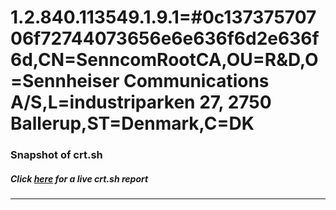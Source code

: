 # 1.2.840.113549.1.9.1=#0c13737570706f72744073656e6e636f6d2e636f6d,CN=SenncomRootCA,OU=R&D,O=Sennheiser Communications A/S,L=industriparken 27\, 2750 Ballerup,ST=Denmark,C=DK
### Snapshot of crt.sh
##### Click [here](https://crt.sh/?serial=F4A30ED89F1107A1) for a live crt.sh report

---
